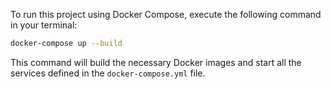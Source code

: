 To run this project using Docker Compose, execute the following command in your terminal:

```bash
docker-compose up --build
```

This command will build the necessary Docker images and start all the services defined in the `docker-compose.yml` file.